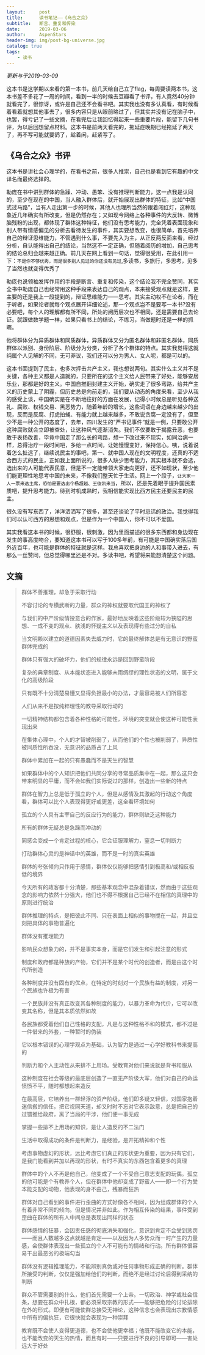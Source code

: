 ```yaml
---
layout:     post
title:      读书笔记——《乌合之众》
subtitle:   断言、重复和传染
date:       2019-03-06
author:     AspenStars
header-img: img/post-bg-universe.jpg
catalog: true
tags:
    - 读书
---
```

*更新与于2019-03-09*

这本书是这学期以来看的第一本书，前几天给自己立了flag，每周要读两本书，这本书差不多花了一周的时间，看到一半的时候去豆瓣看了书评，有人竟然40分钟就看完了，很惊讶，或许是自己还不会看书吧。其实我也没有多认真看，有时候看着看着就想其他事去了，很多内容只是从眼前略过了，但其实并没有记在脑子中，也罢，得亏记了一些文摘，在看完后让我回忆得起来一些重要片段，能留下几句书评，为以后回想留点材料。这本书是前两天看完的，拖延症晚期已经拖延了两天了，再不写可能就要鸽了，趁着闲，赶紧写了。

## 《乌合之众》书评

这本书是讲社会心理学的，在看书之前，很多人推崇，自己也是看到它有趣的中文译名而最终选择的。

勒庞在书中讲到群体的急躁、冲动、愚笨、没有推理判断能力，这一点我是认同的，至少在现在的中国，当人融入群体后，就开始展现出群体的特征，比如“中国式过马路”，当有人走出第一步的时候，其他人也理所当然的跟着闯红灯，这种现象近几年确实有所改变，但是仍然存在；又如现今网络上各种事件的大反转、微博脑残粉的出现，都体现了群体这种特征，他们没有思考能力，完全凭着表面现象和别人带有情感偏见的分析去看待发生的事件，其实要想改变，也很简单，首先培养自己的辩证思维能力，不管遇到什么事，不要先入为主，从正反两反面来看，经过分析，自认能得出自己的结论，当然这不一定正确，但随着阅历的增加，自己思考的结论总归会越来越正确。前几天在网上看到一句话，觉得很受用，在此引用一下：`不是你不够优秀，而是很多别人见过的你还没有见过`,多读书，多旅行，多思考，见多了当然也就变得优秀了

勒庞也说领袖发挥作用的手段是断言、重复和传染，这个结论我不完全赞同，其实全书中勒庞自己也经常用这种手段来表达自己的观点，本来接受观点就是这样，更主要的还是我上一段提到的，辩证思维能力——思考。其实主动权不在论者，而在于听者，如果论者就每个观点展开详细论述，那一个观点岂不是要写一本书?没有必要吧，每个人的理解都有所不同，所处的阅历层次也不相同，还是需要自己去论证。就跟做数学题一样，如果只看书上的结论，不练习，当做题时还是一样的抓瞎。

他将群体分为异质群体和同质群体，异质群体又分为匿名群体和非匿名群体，同质群体以派别、身份阶层、阶级分为分类，分析了各个群体的特点。其实我觉得这就纯属个人见解的不同，无可非议，我们还可以分为男人、女人呢，都是可以的。

这本书面提到了民主，也多次抨击共产主义，我也想说两句。其实什么主义并不是关键，各种主义都是人造就的，只要所在的这个主义给人民带来了好处，能够安居乐业，那都是好的主义。中国自推翻封建主义开始，确实走了很多弯路，给共产主义的历史蒙上了阴霾，但历史总是向前走的，我们要从动态的角度来看，至少从我的感受上谈，中国确实是在不断地往好的方面在发展，记得小时候总是听见各种送礼、腐败、权钱交易、黑恶势力，随着年龄的增长，这些词语在身边越来越少的出现，反而是反腐、打虎拍蝇、有能力就上越来越多，不敢说贪腐一定没有了，但至少不是一种公开的态度了，去年，四川发生的“严书记事件“就是一例，只要敢公开这种腐败就会立即被查处，让这种风气逐渐消失。我们不仅要敢于揭露丑恶，也要敢于表扬改善，毕竟中国走了那么长的弯路，想一下改过来不现实，如同治病一样，总得治疗一段时间吧，多给一点时间，让她慢慢变好，保持信心。咦，说着说着怎么扯远了，继续说民主的事吧，第一、就中国人现在的文明程度，还真的不适合西方式的民主，正如我上面所说的，很多人缺少思考能力，其实根本就不会选，选出来的人可能代表民意，但是不一定能带领大家走向更好，还不如现状，至少他们能更理性地思考中国的未来，不像我们整天忙于生活。网上一个段子，`让大家一人一票来选主席，恐怕是要选出个杨超越、王俊凯来当`，所以，还是先着眼于提升国民素质吧，提升思考能力。待到时机成熟时，我相信能实现比西方民主还要民主的民主。

很久没有写东西了，洋洋洒洒写了很多，甚至还谈论了平时忌讳的政治。我觉得我们可以认可西方的思想和观点，但是作为一个中国人，你不可以不爱国。

其实我看这本书的时候，很舒服，很刺激，因为里面描述的很多东西都和身边现在发生的事高度吻合，要知道这本书可以写于100多年前，有可能是中国确实落后国外近百年，也可能是群体的特征就是这样。我总喜欢把身边的人和事带入进去，有那么一丝赞同，但总觉得哪里还是不对。多读书吧，希望将来能想清楚这个问题。

## 文摘

> 群体不善推理，却急于采取行动  
> 
> 不容讨论的专横武断的力量，群众的神权就要取代国王的神权了  
> 
> 与我们的中产阶级情投意合的作家，最好地反映着这些阶级较为狭隘的思想、一成不变的观点、肤浅的怀疑主义以及表现得有些过分的自私  
> 
> 当文明赖以建立的道德因素失去威力时，它的最终解体总是有无意识的野蛮群体完成的 
> 
> 群体只有强大的破坏力，他们的规律永远是回到野蛮阶段  
> 
> 复杂的典章制度、从本能状态进入能够未雨绸缪的理性状态的文明，属于文化的高级阶段  
> 
> 只有既不十分清楚易懂又显得负担最小的办法，才最容易被人们所容忍  
> 
> 人们从来不是按纯粹理性的教导采取行动的
> 
> 一切精神结构都包含着各种性格的可能性，环境的突变就会使这种可能性表现出来
> 
> 在集体心理中，个人的才智被削弱了，从而他们的个性也被削弱了，异质性被同质性所吞没，无意识的品质占了上风
> 
> 群体中累加在一起的只有愚蠢而不是天生的智慧
> 
> 如果群体中的个人知识把他们共同分享的寻常品质集中在一起，那么这只会带来明显的平庸，而不会如我们实际说过的那样，创造出一些新的特点
> 
> 群体在智力上总是低于孤立的个人，但是从感情及其激起的行动这个角度看，群体可以比个人表现得更好或更差，这全看环境如何
> 
> 孤立的个人具有主宰自己的反应行为的能力，群体则缺乏这种能力
> 
> 所有的群体无疑总是急躁而冲动的
> 
> 同感会变成一个肯定过程的核心，它会征服理解力，窒息一切判断力
> 
> 打动群体心灵的是神话中的英雄，而不是一时的真实英雄
> 
> 群体的夸张倾向只作用于感情，群体仅仅能够把感情引到极高和/或相反极低的境界
> 
> 今天所有的政客都十分清楚，那些基本观念中混杂着错误，然而由于这些观念的影响力依然十分强大，他们也不得不根据自己已经不在相信的真理中的原则进行统治
> 
> 群体推理的特点，是把彼此不同、只在表面上相似的事物搅在一起，并且立刻把具体的事物普遍化
> 
> 群体没有推理能力
> 
> 影响民众想象力的，并不是事实本身，而是它们发生和引起注意的形式
> 
> 制度和政府都是种族的产物，它们并不是某个时代的创造者，而是由这个时代所创造
> 
> 各种制度并没有固有的优点，在特定的时刻对一个民族有益的制度，对另一个民族也许极为有害
> 
> 一个民族并没有真正改变其各种制度的能力，以暴力革命为代价，它可以改变其名称，但是其本质依然如故
> 
> 各民族都受着他们自己性格的支配，凡是与这种性格不和的模式，都不过是一件借来的外套，一种暂时的伪装
> 
> 它以根本错误的心理学观点为基础，认为智力是通过一心学好教科书来提高的
> 
> 判断力和个人主动性从来排不上用场。受教育对他们来说就是背书和服从
> 
> 这种制度在社会等级的最底层创造了一直无产阶级大军，他们对自己的命运愤愤不平，随时都想起来造反
> 
> 在最高层，它培养出一群轻浮的资产阶级，他们即多疑又轻信，对国家抱着迷信搬的信任，把它视同天道，却又时时不忘对它表示敌意，总是把自己的过错推给政府，离了当局的干涉，他们便一事无成
> 
> 掌握一些排不上用场的知识，是让人造反的不二法门
> 
> 生活中取得成功的条件是判断力，是经验，是开拓精神和个性
> 
> 考虑事物虚幻的形状，远比考虑它们真正的形状更为重要，因为只有它们，是我门能看到并加以再现的形状，有时不真实的东西包含着更多的真理
> 
> 群体中的个人不再是他自己，他变成了一个不受自己意志支配的玩偶。孤立的他可能是个有教养个人，但在群体中他却变成了野蛮人——即一个行为受本能支配的动物，他表现的身不由己，残暴而狂热
> 
> 群体对自己看到的事件进行歪曲的方式好像各不相同，因为组成群体的个人有着非常不同的倾向。但是情况并非如此。作为相互传染的结果，事件受到歪曲在群体的所有人中间总是表现出同样的状态
> 
> 群体感情的狂暴，会因责任感的彻底消失和强化，意识到肯定不会受到惩罚——而且人数越多这点就越是肯定——以及因为人多势众而一时产生的力量感，会使群体表现出一些孤立的个人不可能有的情绪和行动。所有群体很容易干出最恶劣的极端勾当
> 
> 群体没有逻辑推理能力，不能辨别真伪或对任何事物形成正确的判断。群体所接受的判断，仅仅是强加给他们的判断，而绝不是经过讨论后得到采纳的判断
> 
> 群众不管需要别的什么，他们首先需要一个上帝。一切政治、神学或社会信条，想要在群众中扎根，都必须采取宗教的形式——能够把危险的讨论排除在外的形式。即便有可能使群总接受无神论，这种信念也会表现出宗教情感中所有的偏执狂，它很快就会表现为一种崇拜
> 
> 教育既不会使人变得更道德，也不会使他更幸福；他既不能改变它的本能，也不能改变的天生的热情，而且有时——只要进行不良的引导即可——害处远大于好处
